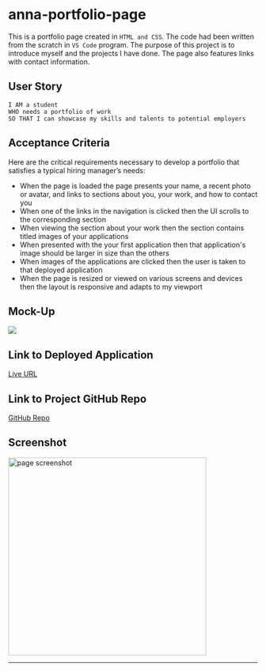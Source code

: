 # anna-portfolio-page

This is a portfolio page created in `HTML and CSS`. The code had been written from the scratch in `VS Code` program. The purpose of this project is to introduce myself and the projects I have done. The page also features links with contact information.


## User Story

```text
I AM a student 
WHO needs a portfolio of work 
SO THAT I can showcase my skills and talents to potential employers
```


## Acceptance Criteria

Here are the critical requirements necessary to develop a portfolio that satisfies a typical hiring manager’s needs:

* When the page is loaded the page presents your name, a recent photo or avatar, and links to sections about you, your work, and how to contact you
* When one of the links in the navigation is clicked then the UI scrolls to the corresponding section
* When viewing the section about your work then the section contains titled images of your applications
* When presented with the your first application then that application's image should be larger in size than the others
* When images of the applications are clicked then the user is taken to that deployed application
* When the page is resized or viewed on various screens and devices then the layout is responsive and adapts to my viewport

## Mock-Up

![](https://github.com/ladycosy/anna-portfolio_page/blob/main/images/01-css-challenge-demo.gif)

## Link to Deployed Application

[Live URL](https://ladycosy.github.io/anna-portfolio-page/)

## Link to Project GitHub Repo

[GitHub Repo](https://github.com/ladycosy/anna-portfolio-page.git)

## Screenshot
<img src="https://github.com/ladycosy/anna-portfolio_page/blob/fc7d317ed90cd572c830b26ed04c3ee0de7c3958/images/page_screenshot.png" alt="page screenshot" width="400"/>

---
